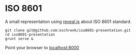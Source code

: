 # ISO 8601 #

A small representation using [reveal.js](http://lab.hakim.se/reveal-js/#/) about ISO 8601 standard.

	git clone git@github.com:oschrenk/iso8601-presentation.git
	cd iso8601-presentation
	grunt serve &

Point your browser to [localhost:8000](http://localhost:8000/)